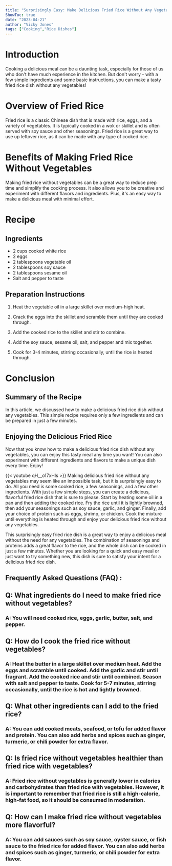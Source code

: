 ```yaml
---
title: "Surprisingly Easy: Make Delicious Fried Rice Without Any Vegetables!"
ShowToc: true 
date: "2023-04-21"
author: "Vicky Jones" 
tags: ["Cooking","Rice Dishes"]
---
```

# Introduction

Cooking a delicious meal can be a daunting task, especially for those of us who don't have much experience in the kitchen. But don't worry - with a few simple ingredients and some basic instructions, you can make a tasty fried rice dish without any vegetables!

# Overview of Fried Rice

Fried rice is a classic Chinese dish that is made with rice, eggs, and a variety of vegetables. It is typically cooked in a wok or skillet and is often served with soy sauce and other seasonings. Fried rice is a great way to use up leftover rice, as it can be made with any type of cooked rice.

# Benefits of Making Fried Rice Without Vegetables

Making fried rice without vegetables can be a great way to reduce prep time and simplify the cooking process. It also allows you to be creative and experiment with different flavors and ingredients. Plus, it's an easy way to make a delicious meal with minimal effort.

# Recipe

## Ingredients

- 2 cups cooked white rice
- 2 eggs
- 2 tablespoons vegetable oil
- 2 tablespoons soy sauce
- 2 tablespoons sesame oil
- Salt and pepper to taste

## Preparation Instructions

1. Heat the vegetable oil in a large skillet over medium-high heat.

2. Crack the eggs into the skillet and scramble them until they are cooked through.

3. Add the cooked rice to the skillet and stir to combine.

4. Add the soy sauce, sesame oil, salt, and pepper and mix together.

5. Cook for 3-4 minutes, stirring occasionally, until the rice is heated through.

# Conclusion

## Summary of the Recipe

In this article, we discussed how to make a delicious fried rice dish without any vegetables. This simple recipe requires only a few ingredients and can be prepared in just a few minutes. 

## Enjoying the Delicious Fried Rice

Now that you know how to make a delicious fried rice dish without any vegetables, you can enjoy this tasty meal any time you want! You can also experiment with different ingredients and flavors to make a unique dish every time. Enjoy!

{{< youtube qH__o17xHls >}} 
Making delicious fried rice without any vegetables may seem like an impossible task, but it is surprisingly easy to do. All you need is some cooked rice, a few seasonings, and a few other ingredients. With just a few simple steps, you can create a delicious, flavorful fried rice dish that is sure to please. Start by heating some oil in a pan and then adding the cooked rice. Fry the rice until it is lightly browned, then add your seasonings such as soy sauce, garlic, and ginger. Finally, add your choice of protein such as eggs, shrimp, or chicken. Cook the mixture until everything is heated through and enjoy your delicious fried rice without any vegetables. 

This surprisingly easy fried rice dish is a great way to enjoy a delicious meal without the need for any vegetables. The combination of seasonings and proteins adds a great flavor to the rice, and the whole dish can be cooked in just a few minutes. Whether you are looking for a quick and easy meal or just want to try something new, this dish is sure to satisfy your intent for a delicious fried rice dish.

## Frequently Asked Questions (FAQ) :
<h2>Q: What ingredients do I need to make fried rice without vegetables?</h2>

<h3>A: You will need cooked rice, eggs, garlic, butter, salt, and pepper.</h3>

<h2>Q: How do I cook the fried rice without vegetables?</h2>

<h3>A: Heat the butter in a large skillet over medium heat. Add the eggs and scramble until cooked. Add the garlic and stir until fragrant. Add the cooked rice and stir until combined. Season with salt and pepper to taste. Cook for 5-7 minutes, stirring occasionally, until the rice is hot and lightly browned.</h3>

<h2>Q: What other ingredients can I add to the fried rice?</h2>

<h3>A: You can add cooked meats, seafood, or tofu for added flavor and protein. You can also add herbs and spices such as ginger, turmeric, or chili powder for extra flavor.</h3>

<h2>Q: Is fried rice without vegetables healthier than fried rice with vegetables?</h2>

<h3>A: Fried rice without vegetables is generally lower in calories and carbohydrates than fried rice with vegetables. However, it is important to remember that fried rice is still a high-calorie, high-fat food, so it should be consumed in moderation.</h3>

<h2>Q: How can I make fried rice without vegetables more flavorful?</h2>

<h3>A: You can add sauces such as soy sauce, oyster sauce, or fish sauce to the fried rice for added flavor. You can also add herbs and spices such as ginger, turmeric, or chili powder for extra flavor.</h3>




